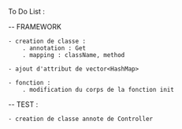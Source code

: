 To Do List : 

-- FRAMEWORK 

    - creation de classe : 
        . annotation : Get
        . mapping : className, method

    - ajout d'attribut de vector<HashMap>
   
    - fonction : 
        . modification du corps de la fonction init 
        


-- TEST : 

    - creation de classe annote de Controller 
        
    